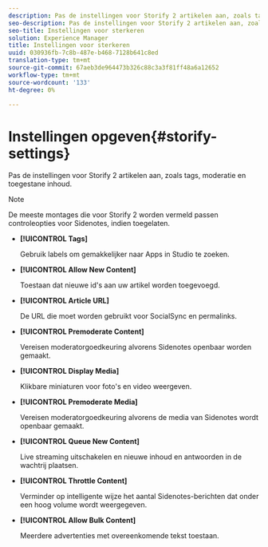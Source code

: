 ```yaml
---
description: Pas de instellingen voor Storify 2 artikelen aan, zoals tags, moderatie en toegestane inhoud.
seo-description: Pas de instellingen voor Storify 2 artikelen aan, zoals tags, moderatie en toegestane inhoud.
seo-title: Instellingen voor sterkeren
solution: Experience Manager
title: Instellingen voor sterkeren
uuid: 030936fb-7c8b-487e-b468-7128b641c8ed
translation-type: tm+mt
source-git-commit: 67aeb3de964473b326c88c3a3f81ff48a6a12652
workflow-type: tm+mt
source-wordcount: '133'
ht-degree: 0%

---
```



# Instellingen opgeven{#storify-settings}

Pas de instellingen voor Storify 2 artikelen aan, zoals tags, moderatie en toegestane inhoud.

>[!NOTE]
>
>De meeste montages die voor Storify 2 worden vermeld passen controleopties voor Sidenotes, indien toegelaten.

* **[!UICONTROL Tags]**

   Gebruik labels om gemakkelijker naar Apps in Studio te zoeken.

* **[!UICONTROL Allow New Content]**

   Toestaan dat nieuwe id&#39;s aan uw artikel worden toegevoegd.

* **[!UICONTROL Article URL]**

   De URL die moet worden gebruikt voor SocialSync en permalinks.

* **[!UICONTROL Premoderate Content]**

   Vereisen moderatorgoedkeuring alvorens Sidenotes openbaar worden gemaakt.

* **[!UICONTROL Display Media]**

   Klikbare miniaturen voor foto&#39;s en video weergeven.

* **[!UICONTROL Premoderate Media]**

   Vereisen moderatorgoedkeuring alvorens de media van Sidenotes wordt openbaar gemaakt.

* **[!UICONTROL Queue New Content]**

   Live streaming uitschakelen en nieuwe inhoud en antwoorden in de wachtrij plaatsen.

* **[!UICONTROL Throttle Content]**

   Verminder op intelligente wijze het aantal Sidenotes-berichten dat onder een hoog volume wordt weergegeven.

* **[!UICONTROL Allow Bulk Content]**

   Meerdere advertenties met overeenkomende tekst toestaan.

